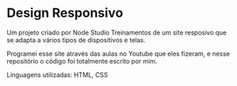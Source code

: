 # Design Responsivo
 
Um projeto criado por Node Studio Treinamentos de um site resposivo que se adapta a vários tipos de dispositivos e telas.

Programei esse site através das aulas no Youtube que eles fizeram, e nesse repositório o código foi totalmente escrito por mim.

Linguagens utilizadas: HTML, CSS